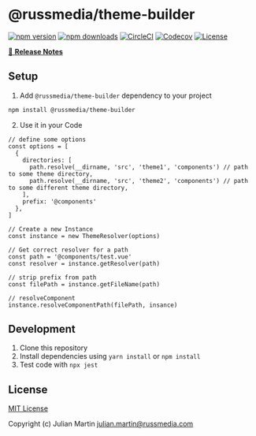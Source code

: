 # @russmedia/theme-builder

[![npm version][npm-version-src]][npm-version-href]
[![npm downloads][npm-downloads-src]][npm-downloads-href]
[![CircleCI][circle-ci-src]][circle-ci-href]
[![Codecov][codecov-src]][codecov-href]
[![License][license-src]][license-href]

>

[📖 **Release Notes**](./CHANGELOG.md)

## Setup

1. Add `@russmedia/theme-builder` dependency to your project

```bash
npm install @russmedia/theme-builder
```

2. Use it in your Code

```
// define some options
const options = [
  {
    directories: [
      path.resolve(__dirname, 'src', 'theme1', 'components') // path to some theme directory,
      path.resolve(__dirname, 'src', 'theme2', 'components') // path to some different theme directory,
    ],
    prefix: '@components'
  },
]

// Create a new Instance
const instance = new ThemeResolver(options)

// Get correct resolver for a path
const path = '@components/test.vue'
const resolver = instance.getResolver(path)

// strip prefix from path
const filePath = instance.getFileName(path)

// resolveComponent
instance.resolveComponentPath(filePath, insance)
```


## Development

1. Clone this repository
2. Install dependencies using `yarn install` or `npm install`
3. Test code with `npx jest`

## License

[MIT License](./LICENSE)

Copyright (c) Julian Martin <julian.martin@russmedia.com>

<!-- Badges -->
[npm-version-src]: https://img.shields.io/npm/v/@russmedia/theme-builder/latest.svg?style=flat-square
[npm-version-href]: https://npmjs.com/package/@russmedia/theme-builder

[npm-downloads-src]: https://img.shields.io/npm/dt/@russmedia/theme-builder.svg?style=flat-square
[npm-downloads-href]: https://npmjs.com/package/@russmedia/theme-builder

[circle-ci-src]: https://circleci.com/gh/russmediadigital/theme-builder/tree/main.svg?style=shield
[circle-ci-href]: https://circleci.com/gh/russmediadigital/theme-builder

[codecov-src]: https://img.shields.io/codecov/c/github/russmediadigital/theme-builder.svg?style=flat-square
[codecov-href]: https://codecov.io/gh/russmediadigital/theme-builder

[license-src]: https://img.shields.io/npm/l/nuxt-bugsnag.svg?style=flat-square
[license-href]: https://npmjs.com/package/@russmedia/theme-builder
